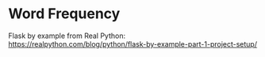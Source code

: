 # Word Frequency

Flask by example from Real Python:
https://realpython.com/blog/python/flask-by-example-part-1-project-setup/
